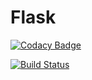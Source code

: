 # Flask

[![Codacy Badge](https://api.codacy.com/project/badge/Grade/dde6695354e74b8d83ed35e7952edd76)](https://www.codacy.com/manual/sanjaysuneel/Flask?utm_source=github.com&amp;utm_medium=referral&amp;utm_content=digite-inc/Flask&amp;utm_campaign=Badge_Grade)

[![Build Status](https://dev.azure.com/sanjaysuneel/DSPTALKS_FLASK/_apis/build/status/digite-inc.Flask?branchName=master)](https://dev.azure.com/sanjaysuneel/DSPTALKS_FLASK/_build/latest?definitionId=3&branchName=master)
